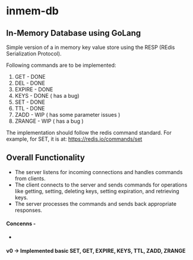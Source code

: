# inmem-db
## In-Memory Database using GoLang

Simple version of a in memory key value store using the RESP (REdis Serialization Protocol).

Following commands are to be implemented:

1. GET - DONE
2. DEL - DONE
3. EXPIRE - DONE
4. KEYS - DONE ( has a bug)
5. SET - DONE
6. TTL - DONE
7. ZADD - WIP ( has some parameter issues )
8. ZRANGE - WIP ( has a bug )
 
The implementation should follow the redis command standard. For example, for SET, it
is at: https://redis.io/commands/set


## Overall Functionality
* The server listens for incoming connections and handles commands from clients.
* The client connects to the server and sends commands for operations like getting, setting, deleting keys, setting expiration, and retrieving keys.
* The server processes the commands and sends back appropriate responses.

#### Concenns -
* 

#### v0 -> Implemented basic SET, GET, EXPIRE, KEYS, TTL, ZADD, ZRANGE
